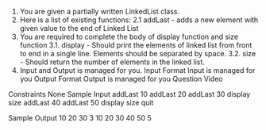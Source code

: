 1. You are given a partially written LinkedList class.
2. Here is a list of existing functions:
   2.1 addLast - adds a new element with given value to the end of Linked List
3. You are required to complete the body of display function and size function
   3.1. display - Should print the elements of linked list from front to end in a single line. Elements should be separated by space.
   3.2. size - Should return the number of elements in the linked list.
4. Input and Output is managed for you.
   Input Format
   Input is managed for you
   Output Format
   Output is managed for you
   Question Video

Constraints
None
Sample Input
addLast 10
addLast 20
addLast 30
display
size
addLast 40
addLast 50
display
size
quit

Sample Output
10 20 30
3
10 20 30 40 50
5
